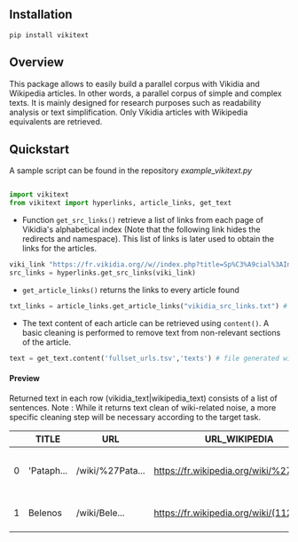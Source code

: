 ## **Installation**

`pip install vikitext`

## **Overview**
This package allows to easily build a parallel corpus with Vikidia and Wikipedia articles. In other words, a parallel corpus of simple and complex texts. It is mainly designed for research purposes such as readability analysis or text simplification. Only Vikidia articles with Wikipedia equivalents are retrieved.

## **Quickstart**

A sample script can be found in the repository *example_vikitext.py*


```python

import vikitext
from vikitext import hyperlinks, article_links, get_text
```


- Function `get_src_links()` retrieve a list of links from each page of Vikidia's alphabetical index (Note that the following link
 hides the redirects and namespace). This list of links is later used to obtain the links for the articles.
```python
viki_link "https://fr.vikidia.org//w//index.php?title=Sp%C3%A9cial%3AIndex&prefix=&namespace=0&hideredirects=1"
src_links = hyperlinks.get_src_links(viki_link)
```


- `get_article_links()` returns the links to every article found
```python
txt_links = article_links.get_article_links("vikidia_src_links.txt") # file generated with src_links
```


- The text content of each article can be retrieved using `content()`. A basic cleaning is performed to remove text from non-relevant sections of the article.
```python
text = get_text.content('fullset_urls.tsv','texts') # file generated with txt_links | output file custon name
```
  
  
#### **Preview**
Returned text in each row (vikidia_text|wikipedia_text) consists of a list of sentences.
Note : While it returns text clean of wiki-related noise, a more specific cleaning step will be necessary according to the target task.

|  | TITLE      | URL              | URL_WIKIPEDIA                              | URL_VIKIDIA                          | vikidia_text  | wikipedia_text                                        |
|----|------------|------------------|--------------------------------------------|--------------------------------------|----------------------------------|-----------------------------------------|
| 0  | 'Pataph... | /wiki/%27Pata... | https://fr.wikipedia.org/wiki/%27Pat...    | https://fr.vikidia.org/wiki/%27Pa... | La ’pataphysique est une sci...  | La ’Pataphysique apparaît dans ...      |
| 1   | Belenos    | /wiki/Bele...    | https://fr.wikipedia.org/wiki/(11284)_B... | https://fr.vikidia.org/wiki/(112... | Belenos est un astéroïde ...     | Belenos, désignation internat... |